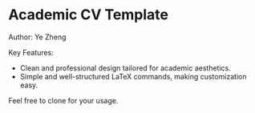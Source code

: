 # Academic CV Template

Author: Ye Zheng

Key Features:

* Clean and professional design tailored for academic aesthetics.
* Simple and well-structured LaTeX commands, making customization easy.

Feel free to clone for your usage.
